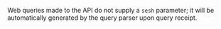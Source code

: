 Web queries made to the API do not supply a `sesh` parameter; it will be automatically generated by the query parser upon query receipt.